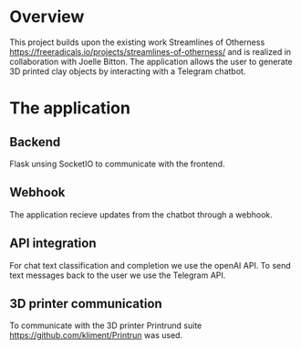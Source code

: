 # Overview
This project builds upon the existing work Streamlines of Otherness https://freeradicals.io/projects/streamlines-of-otherness/ and is realized in collaboration with Joelle Bitton.
The application allows the user to generate 3D printed clay objects by interacting with a Telegram chatbot.

# The application
## Backend
Flask unsing SocketIO to communicate with the frontend. 
## Webhook
The application recieve updates from the chatbot through a webhook. 
## API integration
For chat text classification and completion we use the openAI API. 
To send text messages back to the user we use the Telegram API.
## 3D printer communication
To communicate with the 3D printer Printrund suite https://github.com/kliment/Printrun was used.
